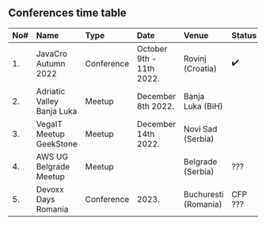 ## Conferences time table

| No# | Name                       | Type       | Date                     | Venue                | Status             |
| :-- | :------------------------- | :--------- | :----------------------- | :------------------- | :----------------- |
| 1.  | JavaCro Autumn 2022        | Conference | October 9th - 11th 2022. | Rovinj (Croatia)     | :heavy_check_mark: |
| 2.  | Adriatic Valley Banja Luka | Meetup     | December 8th 2022.       | Banja Luka (BiH)     |                    |
| 3.  | VegaIT Meetup GeekStone    | Meetup     | December 14th 2022.      | Novi Sad (Serbia)    |                    |
| 4.  | AWS UG Belgrade Meetup     | Meetup     |                          | Belgrade (Serbia)    | ???                |
| 5.  | Devoxx Days Romania        | Conference | 2023.                    | Buchuresti (Romania) | CFP ???            |
